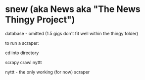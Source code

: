 # snew (aka News aka "The News Thingy Project")

database - omitted (1.5 gigs don't fit well within the thingy folder)

to run a scraper:

cd into directory

scrapy crawl nyttt

nyttt - the only working (for now) scraper
